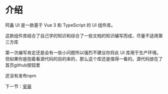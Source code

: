 # 介绍

阿鑫 UI 是一款基于 Vue 3 和 TypeScript 的 UI 组件库。

这款组件库结合了自己学的知识和综合了一些文档的知识编写而成，尽量不适用第三方库

第一次编写肯定还是会有一些小问题所以强烈不建议你将此 UI 库用于生产环境。但如果你是抱着看源代码的目的来的，那么这个库还是值得一看的。源代码放在了首页github按钮里

还没有发布npm


下一节：[安装](#/doc/install)